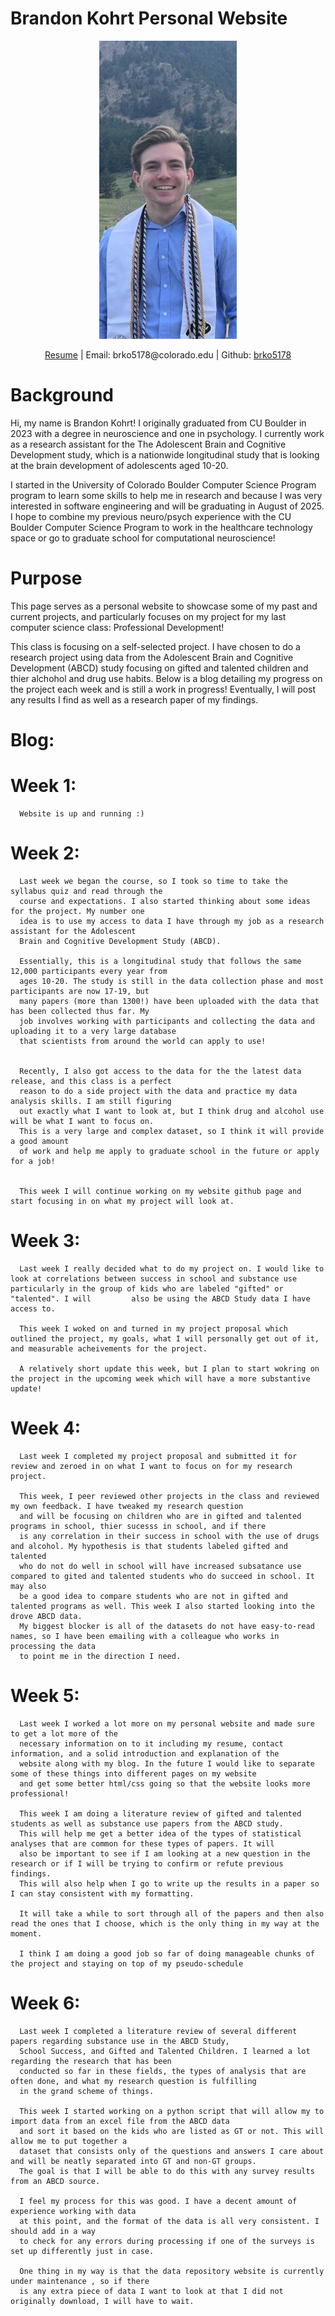 # Brandon Kohrt Personal Website      


<p align="center">
  <img src="profilepic2.jpg" />
</p>

<p align="center">
  <a href="Brandon.Kohrt.Resume.pdf" target="_blank">Resume</a> | Email: brko5178@colorado.edu | Github: <a href="https://github.com/brko5178" target="_blank">brko5178</a>
</p>

# Background
  Hi, my name is Brandon Kohrt! I originally graduated from CU Boulder in 2023 with a degree in neuroscience and one in psychology. I currently work as a research assistant for the The Adolescent Brain and Cognitive Development study, which is a nationwide longitudinal study that is looking at the brain development of adolescents aged 10-20. 
  
I started in the University of Colorado Boulder Computer Science Program program to learn some skills to help me in research and because I was very interested in software engineering and will be graduating in August of 2025. I hope to combine my previous neuro/psych experience with the CU Boulder Computer Science Program to work in the healthcare technology space or go to graduate school for computational neuroscience! 
 

# Purpose
This page serves as a personal website to showcase some of my past and current projects, and particularly focuses on my project for my last computer science class: Professional Development!

This class is focusing on a self-selected project. I have chosen to do a research project using data from the Adolescent Brain and Cognitive Development (ABCD)
study focusing on gifted and talented children and thier alchohol and drug use habits. Below is a blog detailing my progress on the project each week
and is still a work in progress! Eventually, I will post any results I find as well as a research paper of my findings.



# Blog:

# Week 1:
      Website is up and running :)

# Week 2:
      Last week we began the course, so I took so time to take the syllabus quiz and read through the 
      course and expectations. I also started thinking about some ideas for the project. My number one 
      idea is to use my access to data I have through my job as a research assistant for the Adolescent 
      Brain and Cognitive Development Study (ABCD). 
      
      Essentially, this is a longitudinal study that follows the same 12,000 participants every year from 
      ages 10-20. The study is still in the data collection phase and most participants are now 17-19, but 
      many papers (more than 1300!) have been uploaded with the data that has been collected thus far. My 
      job involves working with participants and collecting the data and uploading it to a very large database 
      that scientists from around the world can apply to use!

      
      Recently, I also got access to the data for the the latest data release, and this class is a perfect 
      reason to do a side project with the data and practice my data analysis skills. I am still figuring 
      out exactly what I want to look at, but I think drug and alcohol use will be what I want to focus on. 
      This is a very large and complex dataset, so I think it will provide a good amount 
      of work and help me apply to graduate school in the future or apply for a job!

      
      This week I will continue working on my website github page and start focusing in on what my project will look at.

# Week 3:
      Last week I really decided what to do my project on. I would like to look at correlations between success in school and substance use particularly in the group of kids who are labeled "gifted" or "talented". I will         also be using the ABCD Study data I have access to.

      This week I woked on and turned in my project proposal which outlined the project, my goals, what I will personally get out of it, and measurable acheivements for the project. 

      A relatively short update this week, but I plan to start wokring on the project in the upcoming week which will have a more substantive update!

# Week 4:
      Last week I completed my project proposal and submitted it for review and zeroed in on what I want to focus on for my research project.
      
      This week, I peer reviewed other projects in the class and reviewed my own feedback. I have tweaked my research question 
      and will be focusing on children who are in gifted and talented programs in school, thier sucesss in school, and if there
      is any correlation in their success in school with the use of drugs and alcohol. My hypothesis is that students labeled gifted and talented
      who do not do well in school will have increased subsatance use compared to gited and talented students who do succeed in school. It may also 
      be a good idea to compare students who are not in gifted and talented programs as well. This week I also started looking into the drove ABCD data.
      My biggest blocker is all of the datasets do not have easy-to-read names, so I have been emailing with a colleague who works in processing the data 
      to point me in the direction I need.

# Week 5:
      Last week I worked a lot more on my personal website and made sure to get a lot more of the 
      necessary information on to it including my resume, contact information, and a solid introduction and explanation of the           
      website along with my blog. In the future I would like to separate some of these things into different pages on my website 
      and get some better html/css going so that the website looks more professional!

      This week I am doing a literature review of gifted and talented students as well as substance use papers from the ABCD study. 
      This will help me get a better idea of the types of statistical analyses that are common for these types of papers. It will 
      also be important to see if I am looking at a new question in the research or if I will be trying to confirm or refute previous findings. 
      This will also help when I go to write up the results in a paper so I can stay consistent with my formatting.

      It will take a while to sort through all of the papers and then also read the ones that I choose, which is the only thing in my way at the moment.

      I think I am doing a good job so far of doing manageable chunks of the project and staying on top of my pseudo-schedule 

# Week 6:
      Last week I completed a literature review of several different papers regarding substance use in the ABCD Study, 
      School Success, and Gifted and Talented Children. I learned a lot regarding the research that has been        
      conducted so far in these fields, the types of analysis that are often done, and what my research question is fulfilling 
      in the grand scheme of things.

      This week I started working on a python script that will allow my to import data from an excel file from the ABCD data 
      and sort it based on the kids who are listed as GT or not. This will allow me to put together a         
      dataset that consists only of the questions and answers I care about and will be neatly separated into GT and non-GT groups. 
      The goal is that I will be able to do this with any survey results from an ABCD source.

      I feel my process for this was good. I have a decent amount of experience working with data 
      at this point, and the format of the data is all very consistent. I should add in a way 
      to check for any errors during processing if one of the surveys is set up differently just in case.

      One thing in my way is that the data repository website is currently under maintenance , so if there 
      is any extra piece of data I want to look at that I did not originally download, I will have to wait.
